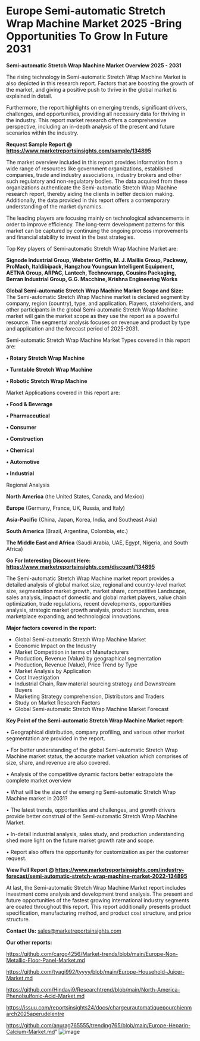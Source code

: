 # Europe Semi-automatic Stretch Wrap Machine Market 2025 -Bring Opportunities To Grow In Future 2031

<Strong> Semi-automatic Stretch Wrap Machine Market Overview 2025 - 2031</strong>

The rising technology in Semi-automatic Stretch Wrap Machine Market is also depicted in this research report. Factors that are boosting the growth of the market, and giving a positive push to thrive in the global market is explained in detail.

Furthermore, the report highlights on emerging trends, significant drivers, challenges, and opportunities, providing all necessary data for thriving in the industry. This report market research offers a comprehensive perspective, including an in-depth analysis of the present and future scenarios within the industry.

<strong>Request Sample Report @ <a href=https://www.marketreportsinsights.com/sample/134895>https://www.marketreportsinsights.com/sample/134895</a></strong>

The market overview included in this report provides information from a wide range of resources like government organizations, established companies, trade and industry associations, industry brokers and other such regulatory and non-regulatory bodies. The data acquired from these organizations authenticate the Semi-automatic Stretch Wrap Machine research report, thereby aiding the clients in better decision making. Additionally, the data provided in this report offers a contemporary understanding of the market dynamics.

The leading players are focusing mainly on technological advancements in order to improve efficiency. The long-term development patterns for this market can be captured by continuing the ongoing process improvements and financial stability to invest in the best strategies.

Top Key players of Semi-automatic Stretch Wrap Machine Market are:

<strong>Signode Industrial Group, Webster Griffin, M. J. Maillis Group, Packway, ProMach, Italdibipack, Hangzhou Youngsun Intelligent Equipment, AETNA Group, ARPAC, Lantech, Technowrapp, Cousins Packaging, Berran Industrial Group, G.G. Macchine, Krishna Engineering Works</strong>

<strong><b>Global Semi-automatic Stretch Wrap Machine Market Scope and Size:</b></strong>
The Semi-automatic Stretch Wrap Machine market is declared segment by company, region (country), type, and application. Players, stakeholders, and other participants in the global Semi-automatic Stretch Wrap Machine market will gain the market scope as they use the report as a powerful resource. The segmental analysis focuses on revenue and product by type and application and the forecast period of 2025-2031.

Semi-automatic Stretch Wrap Machine Market Types covered in this report are:

<strong>• Rotary Stretch Wrap Machine

• Turntable Stretch Wrap Machine

• Robotic Stretch Wrap Machine</strong>

Market Applications covered in this report are:

<strong>• Food & Beverage

• Pharmaceutical

• Consumer

• Construction

• Chemical

• Automotive

• Industrial</strong> 

Regional Analysis

<strong>North America</strong> (the United States, Canada, and Mexico)

<strong>Europe</strong> (Germany, France, UK, Russia, and Italy)

<strong>Asia-Pacific</strong> (China, Japan, Korea, India, and Southeast Asia)

<strong>South America</strong> (Brazil, Argentina, Colombia, etc.)

<strong>The Middle East and Africa</strong> (Saudi Arabia, UAE, Egypt, Nigeria, and South Africa)

<strong>Go For Interesting Discount Here: <a href=https://www.marketreportsinsights.com/discount/134895>https://www.marketreportsinsights.com/discount/134895</a></strong>

The Semi-automatic Stretch Wrap Machine market report provides a detailed analysis of global market size, regional and country-level market size, segmentation market growth, market share, competitive Landscape, sales analysis, impact of domestic and global market players, value chain optimization, trade regulations, recent developments, opportunities analysis, strategic market growth analysis, product launches, area marketplace expanding, and technological innovations.

<strong><b>Major factors covered in the report:</b></strong>
<ul>
  <li>Global Semi-automatic Stretch Wrap Machine Market </li>
  <li>Economic Impact on the Industry</li>
  <li>Market Competition in terms of Manufacturers</li>
  <li>Production, Revenue (Value) by geographical segmentation</li>
  <li>Production, Revenue (Value), Price Trend by Type</li>
  <li>Market Analysis by Application</li>
  <li>Cost Investigation</li>
  <li>Industrial Chain, Raw material sourcing strategy and Downstream Buyers</li>
  <li>Marketing Strategy comprehension, Distributors and Traders</li>
  <li>Study on Market Research Factors</li>
  <li>Global Semi-automatic Stretch Wrap Machine Market Forecast</li>
</ul>

<strong><b>Key Point of the Semi-automatic Stretch Wrap Machine Market report:</b></strong>

• Geographical distribution, company profiling, and various other market segmentation are provided in the report.

• For better understanding of the global Semi-automatic Stretch Wrap Machine market status, the accurate market valuation which comprises of size, share, and revenue are also covered.

• Analysis of the competitive dynamic factors better extrapolate the complete market overview

• What will be the size of the emerging Semi-automatic Stretch Wrap Machine market in 2031?

• The latest trends, opportunities and challenges, and growth drivers provide better construal of the Semi-automatic Stretch Wrap Machine Market.

• In-detail industrial analysis, sales study, and production understanding shed more light on the future market growth rate and scope.

• Report also offers the opportunity for customization as per the customer request.

<strong><b>View Full Report @ <a href=https://www.marketreportsinsights.com/industry-forecast/semi-automatic-stretch-wrap-machine-market-2022-134895>https://www.marketreportsinsights.com/industry-forecast/semi-automatic-stretch-wrap-machine-market-2022-134895</a></b></strong>


At last, the Semi-automatic Stretch Wrap Machine Market report includes investment come analysis and development trend analysis. The present and future opportunities of the fastest growing international industry segments are coated throughout this report. This report additionally presents product specification, manufacturing method, and product cost structure, and price structure.

<strong>Contact Us:</strong>
sales@marketreportsinsights.com

<strong>Our other reports:</strong>

<a href=https://github.com/cargo4256/Market-trends/blob/main/Europe-Non-Metallic-Floor-Panel-Market.md>https://github.com/cargo4256/Market-trends/blob/main/Europe-Non-Metallic-Floor-Panel-Market.md</a>

<a href=https://github.com/tyagi992/tyyyy/blob/main/Europe-Household-Juicer-Market.md>https://github.com/tyagi992/tyyyy/blob/main/Europe-Household-Juicer-Market.md</a>

<a href=https://github.com/Hindavi9/Researchtrend/blob/main/North-America-Phenolsulfonic-Acid-Market.md>https://github.com/Hindavi9/Researchtrend/blob/main/North-America-Phenolsulfonic-Acid-Market.md</a>

<a href=https://issuu.com/reportsinsights24/docs/chargeurautomatiquepourchienmarch2025aperudelentre>https://issuu.com/reportsinsights24/docs/chargeurautomatiquepourchienmarch2025aperudelentre</a>

<a href=https://github.com/anurag765555/trending765/blob/main/Europe-Heparin-Calcium-Market.md>https://github.com/anurag765555/trending765/blob/main/Europe-Heparin-Calcium-Market.md</a>"
![image](https://github.com/user-attachments/assets/6b46418c-937d-4895-959c-77138070ffc4)
